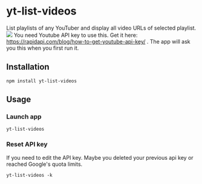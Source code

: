 # yt-list-videos

List playlists of any YouTuber and display all video URLs of selected playlist.
[![](https://i.imgur.com/IKUl40f.gif)](https://i.imgur.com/IKUl40f.gif)
You need Youtube API key to use this. Get it here: https://rapidapi.com/blog/how-to-get-youtube-api-key/ . The app will ask you this when you first run it.

## Installation

```
npm install yt-list-videos
```

## Usage

### Launch app

```
yt-list-videos
```

### Reset API key

If you need to edit the API key. Maybe you deleted your previous api key or reached Google's quota limits.

```
yt-list-videos -k
```
